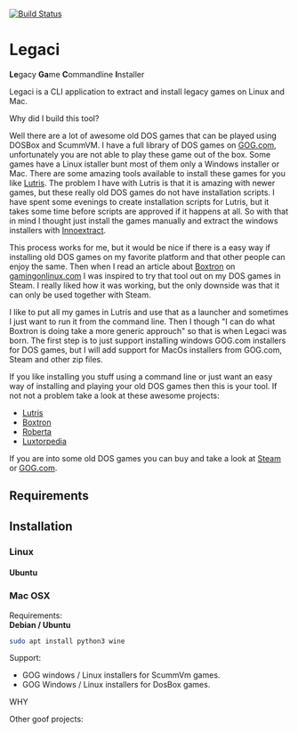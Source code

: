 [![Build Status](https://travis-ci.org/richardregeer/legaci.svg?branch=master)](https://travis-ci.org/richardregeer/legaci)
# Legaci
**Le**gacy **Ga**me **C**ommandline **I**nstaller

Legaci is a CLI application to extract and install legacy games on Linux and Mac.

Why did I build this tool?  

Well there are a lot of awesome old DOS games that can be played using DOSBox and ScummVM. I have a full library of DOS games on [GOG.com](https://www.gog.com), unfortunately you are not able to play these game out of the box. Some games have a Linux istaller bunt most of them only a Windows installer or Mac. There are some amazing tools available to install these games for you like [Lutris](https://lutris.net/). The problem I have with Lutris is that it is amazing with newer games, but these really old DOS games do not have installation scripts. I have spent some evenings to create installation scripts for Lutris, but it takes some time before scripts are approved if it happens at all. So with that in mind I thought just install the games manually and extract the windows installers with [Innoextract](https://constexpr.org/innoextract/). 

This process works for me, but it would be nice if there is a easy way if installing old DOS games on my favorite platform and that other people can enjoy the same. Then when I read an article about [Boxtron](https://www.gamingonlinux.com/articles/boxtron-a-steam-compatibility-tool-to-run-games-through-a-native-linux-dosbox.14699) on [gamingonlinux.com](https://www.gamingonlinux.com/) I was inspired to try that tool out on my DOS games in Steam. I really liked how it was working, but the only downside was that it can only be used together with Steam. 

I like to put all my games in Lutris and use that as a launcher and sometimes I just want to run it from the command line. Then I though "I can do what Boxtron is doing take a more generic approuch" so that is when Legaci was born. The first step is to just support installing windows GOG.com installers for DOS games, but I will add support for MacOs installers from GOG.com, Steam and other zip files.

If you like installing you stuff using a command line or just want an easy way of installing and playing your old DOS games then this is your tool. If not not a problem take a look at these awesome projects:
 - [Lutris](https://lutris.net/)
 - [Boxtron](https://github.com/dreamer/boxtron)
 - [Roberta](https://github.com/dreamer/roberta)
 - [Luxtorpedia](https://github.com/dreamer/luxtorpeda)

If you are into some old DOS games you can buy and take a look at [Steam](https://store.steampowered.com/) or [GOG.com](https://www.gog.com/).

## Requirements

## Installation

### Linux

#### Ubuntu

### Mac OSX


Requirements:  
**Debian / Ubuntu**
```bash
sudo apt install python3 wine
```

Support:
- GOG windows / Linux installers for ScummVm games.
- GOG Windows / Linux installers for DosBox games.

WHY


Other goof projects:
